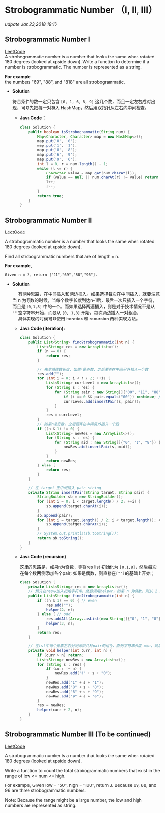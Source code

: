# Strobogrammatic Number （I, II, III）

_udpate Jan 23,2018 19:16_

## Strobogrammatic Number I

[LeetCode](https://leetcode.com/problems/strobogrammatic-number/description/)  
A strobogrammatic number is a number that looks the same when rotated 180 degrees \(looked at upside down\). Write a function to determine if a number is strobogrammatic. The number is represented as a string.

**For example**  
the numbers "69", "88", and "818" are all strobogrammatic.   


* **Solution**

  符合条件的数一定只包含 `[0, 1, 6, 8, 9]` 这几个数，而且一定左右成对出现，可以先把每一对存入 HashMap，然后用双指针从左右向中间检查。

  * **Java Code：**

    ```java
    class Solution {
        public boolean isStrobogrammatic(String num) {
            Map<Character, Character> map = new HashMap<>();
            map.put('0', '0');
            map.put('1', '1');
            map.put('8', '8');
            map.put('6', '9');
            map.put('9', '6');
            int l = 0, r = num.length() - 1;
            while (l <= r) {
                Character value = map.get(num.charAt(l));
                if (value == null || num.charAt(r) != value) return false;
                l++;
                r--;
            }
            return true;
        }
    }
    ```

## Strobogrammatic Number II

[LeetCode](https://leetcode.com/problems/strobogrammatic-number-ii/description/)

A strobogrammatic number is a number that looks the same when rotated 180 degrees \(looked at upside down\).

Find all strobogrammatic numbers that are of length = n.

**For example,**

```text
Given n = 2, return ["11","69","88","96"].
```

* **Solution**

    有两种思路，在中间插入和两边插入。如果选择每次在中间插入，就要注意当 n 为奇数的时候，当每个数字长度到达n-1后，最后一次只插入一个字符，而且是 `[0,1,8]` 中的一个。而如果选择两遍插入，则是对于技术情况不是从 `""` 空字符串开始，而是从 `[0, 1,8]` 开始，每次两边插入一对组合。   
     具体实现的时候可以使用 iteration 和 recursion 两种实现方法。

  * **Java Code \(iteration\):**

    ```java
    class Solution {
        public List<String> findStrobogrammatic(int n) {
            List<String> res = new ArrayList<>();
            if (n == 0) {
                return res;
            }

            // 先生成偶数长度，如果n是奇数，之后要再在中间另外插入一个数
            res.add("");
            for (int i = 0; i < n / 2; ++i) {
                List<String> currLevel = new ArrayList<>();
                for (String s : res) {
                    for (String pair : new String[]{"00", "11", "88", "69", "96"}) {
                        if (i == 0 && pair.equals("00")) continue; // 首尾不能为 0
                        currLevel.add(insertPair(s, pair));
                    }
                }
                res = currLevel;
            }
            // 如果n是奇数，之后要再在中间另外插入一个数
            if ((n & 1) != 0) {
                List<String> newRes = new ArrayList<>();
                for (String s : res) {
                    for (String mid : new String[]{"0", "1", "8"}) {
                        newRes.add(insertPair(s, mid));
                    }
                }
                return newRes;
            } else {
                return res;
            }
        }

        // 在 target 正中间插入 pair string
        private String insertPair(String target, String pair) {
            StringBuilder sb = new StringBuilder();
            for (int i = 0; i < target.length() / 2; ++i) {
                sb.append(target.charAt(i));
            }
            sb.append(pair);
            for (int i = target.length() / 2; i < target.length(); ++i) {
                sb.append(target.charAt(i));
            }
            // System.out.println(sb.toString());
            return sb.toString();
        }
    }
    ```

  * **Java Code \(recursion\)**

    这里的思路是，如果n为奇数，则将res list 初始化为 `[0,1,8]`，然后每次在每个数两侧添加各个pair; 如果是偶数，则直接在`[""]`的基础上开始；

    ```java
    class Solution {
        private List<String> res = new ArrayList<>();
        // 预先在res中加入初始字符串，然后调用helper，如果 n 为偶数，则从 2 开始，否则从 3 开始
        public List<String> findStrobogrammatic(int n) {
            if ((n & 1) == 0) { // even
                res.add("");
                helper(2, n);
            } else { // odd
                res.addAll(Arrays.asList(new String[]{"0", "1", "8"}));
                helper(3, n);
            }
            return res;
        }

        // 在lst中每个元素左右分别添加几种pair的组合，直到字符串长度 m=n，最后一次不加 0
        private void helper(int curr, int n) {
            if (curr > n) return;
            List<String> newRes = new ArrayList<>();
            for (String s : res) {
                if (curr != n) {
                    newRes.add("0" + s + "0");
                }
                newRes.add("1" + s + "1");
                newRes.add("8" + s + "8");
                newRes.add("6" + s + "9");
                newRes.add("9" + s + "6");
            }
            res = newRes;
            helper(curr + 2, n);
        }
    }
    ```

## Strobogrammatic Number III \(To be continued\)

[LeetCode](https://leetcode.com/problems/strobogrammatic-number-iii/description/)

A strobogrammatic number is a number that looks the same when rotated 180 degrees \(looked at upside down\).

Write a function to count the total strobogrammatic numbers that exist in the range of low &lt;= num &lt;= high.

For example, Given low = "50", high = "100", return 3. Because 69, 88, and 96 are three strobogrammatic numbers.

Note: Because the range might be a large number, the low and high numbers are represented as string.

